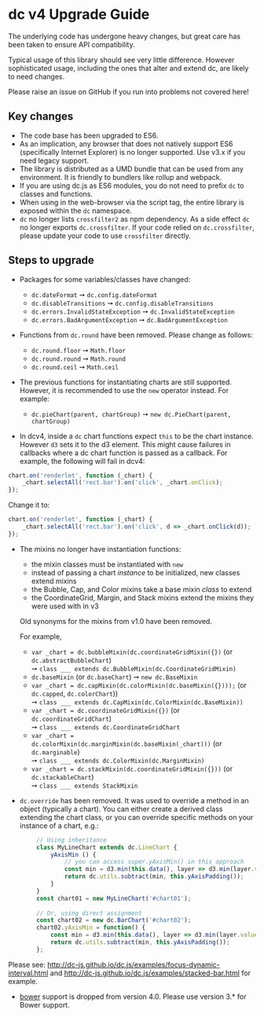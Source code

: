 # dc v4 Upgrade Guide

The underlying code has undergone heavy changes, but great care has been
taken to ensure API compatibility.

Typical usage of this library should see very little difference.
However sophisticated usage, including the ones that alter and extend
dc, are likely to need changes.

Please raise an issue on GitHub if you run into problems not covered here!

## Key changes

- The code base has been upgraded to ES6.
- As an implication, any browser that does not natively support ES6 (specifically
  Internet Explorer) is no longer supported. Use v3.x if you need legacy support.
- The library is distributed as a UMD bundle that can be used from any environment.
  It is friendly to bundlers like rollup and webpack.
- If you are using dc.js as ES6 modules, you do not need to prefix `dc`
  to classes and functions.
- When using in the web-browser via the script tag, the entire library is exposed
  within the `dc` namespace.
- `dc` no longer lists `crossfilter2` as npm dependency.
  As a side effect `dc` no longer exports `dc.crossfilter`.
  If your code relied on `dc.crossfilter`, please update your code to use `crossfilter` directly.

## Steps to upgrade

- Packages for some variables/classes have changed:

    - `dc.dateFormat` &#10137; `dc.config.dateFormat`
    - `dc.disableTransitions` &#10137; `dc.config.disableTransitions`
    - `dc.errors.InvalidStateException` &#10137; `dc.InvalidStateException`
    - `dc.errors.BadArgumentException` &#10137; `dc.BadArgumentException`

- Functions from `dc.round` have been removed.
  Please change as follows:

    - `dc.round.floor` &#10137; `Math.floor`
    - `dc.round.round` &#10137; `Math.round`
    - `dc.round.ceil` &#10137; `Math.ceil`

- The previous functions for instantiating charts are still supported.
  However, it is recommended to use the `new` operator instead. For example:

    - `dc.pieChart(parent, chartGroup)` &#10137; `new dc.PieChart(parent, chartGroup)`

- In dcv4, inside a `dc` chart functions expect `this` to be the chart
  instance. However `d3` sets it to the d3 element.
  This might cause failures in callbacks where a dc chart function
  is passed as a callback. For example, the following will fail in dcv4:

```javascript
chart.on('renderlet', function (_chart) {
    _chart.selectAll('rect.bar').on('click', _chart.onClick);
});
```

Change it to:

```javascript
chart.on('renderlet', function (_chart) {
    _chart.selectAll('rect.bar').on('click', d => _chart.onClick(d));
});
```

- The mixins no longer have instantiation functions:
    - the mixin classes must be instantiated with `new`
    - instead of passing a chart *instance* to be initialized, new classes extend mixins
    - the Bubble, Cap, and Color mixins take a base mixin *class* to extend
    - the CoordinateGrid, Margin, and Stack mixins extend the mixins they were used with in v3

  Old synonyms for the mixins from v1.0 have been removed.

  For example,

    - `var _chart = dc.bubbleMixin(dc.coordinateGridMixin({})` (or `dc.abstractBubbleChart`)\
    &#10137; `class ___ extends dc.BubbleMixin(dc.CoordinateGridMixin)`
    - `dc.baseMixin` (or `dc.baseChart`) &#10137; `new dc.BaseMixin`
    - `var _chart = dc.capMixin(dc.colorMixin(dc.baseMixin({})));` (or `dc.capped`, `dc.colorChart`))\
    &#10137; `class ___ extends dc.CapMixin(dc.ColorMixin(dc.BaseMixin))`
    - `var _chart = dc.coordinateGridMixin({})` (or `dc.coordinateGridChart`)\
    &#10137; `class ___ extends dc.CoordinateGridChart`
    - `var _chart = dc.colorMixin(dc.marginMixin(dc.baseMixin(_chart)))` (or `dc.marginable`)\
    &#10137; `class ___ extends dc.ColorMixin(dc.MarginMixin)`
    - `var _chart = dc.stackMixin(dc.coordinateGridMixin({}))` (or `dc.stackableChart`)\
    &#10137; `class ___ extends StackMixin`

- `dc.override` has been removed.
   It was used to override a method in an object (typically a chart).
   You can either create a derived class extending the chart class,
   or you can override specific methods on your instance of a chart, e.g.:
   
```javascript
        // Using inheritance
        class MyLineChart extends dc.LineChart {
            yAxisMin () {
                // you can access super.yAxisMin() in this approach
                const min = d3.min(this.data(), layer => d3.min(layer.values, p => p.y + p.y0));
                return dc.utils.subtract(min, this.yAxisPadding());
            }
        }
        const chart01 = new MyLineChart('#chart01');
    
        // Or, using direct assignment
        const chart02 = new dc.BarChart('#chart02');
        chart02.yAxisMin = function() {
            const min = d3.min(this.data(), layer => d3.min(layer.values, p => p.y + p.y0));
            return dc.utils.subtract(min, this.yAxisPadding());
        };
```
   Please see: 
   http://dc-js.github.io/dc.js/examples/focus-dynamic-interval.html
   and http://dc-js.github.io/dc.js/examples/stacked-bar.html
   for example.

- [bower](https://bower.io/) support is dropped from version 4.0. Please use version 3.* for
   Bower support.
